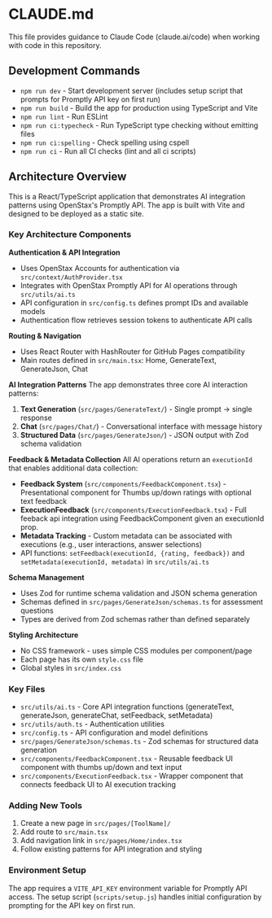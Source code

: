 # CLAUDE.md

This file provides guidance to Claude Code (claude.ai/code) when working with code in this repository.

## Development Commands

- `npm run dev` - Start development server (includes setup script that prompts for Promptly API key on first run)
- `npm run build` - Build the app for production using TypeScript and Vite
- `npm run lint` - Run ESLint
- `npm run ci:typecheck` - Run TypeScript type checking without emitting files
- `npm run ci:spelling` - Check spelling using cspell
- `npm run ci` - Run all CI checks (lint and all ci scripts)

## Architecture Overview

This is a React/TypeScript application that demonstrates AI integration patterns using OpenStax's Promptly API. The app is built with Vite and designed to be deployed as a static site.

### Key Architecture Components

**Authentication & API Integration**
- Uses OpenStax Accounts for authentication via `src/context/AuthProvider.tsx`
- Integrates with OpenStax Promptly API for AI operations through `src/utils/ai.ts`
- API configuration in `src/config.ts` defines prompt IDs and available models
- Authentication flow retrieves session tokens to authenticate API calls

**Routing & Navigation**
- Uses React Router with HashRouter for GitHub Pages compatibility
- Main routes defined in `src/main.tsx`: Home, GenerateText, GenerateJson, Chat

**AI Integration Patterns**
The app demonstrates three core AI interaction patterns:

1. **Text Generation** (`src/pages/GenerateText/`) - Single prompt → single response
2. **Chat** (`src/pages/Chat/`) - Conversational interface with message history
3. **Structured Data** (`src/pages/GenerateJson/`) - JSON output with Zod schema validation

**Feedback & Metadata Collection**
All AI operations return an `executionId` that enables additional data collection:

- **Feedback System** (`src/components/FeedbackComponent.tsx`) - Presentational component for Thumbs up/down ratings with optional text feedback
- **ExecutionFeedback** (`src/components/ExecutionFeedback.tsx`) - Full feeback api integration using FeedbackComponent given an executionId prop.
- **Metadata Tracking** - Custom metadata can be associated with executions (e.g., user interactions, answer selections)
- API functions: `setFeedback(executionId, {rating, feedback})` and `setMetadata(executionId, metadata)` in `src/utils/ai.ts`

**Schema Management**
- Uses Zod for runtime schema validation and JSON schema generation
- Schemas defined in `src/pages/GenerateJson/schemas.ts` for assessment questions
- Types are derived from Zod schemas rather than defined separately

**Styling Architecture**
- No CSS framework - uses simple CSS modules per component/page
- Each page has its own `style.css` file
- Global styles in `src/index.css`

### Key Files

- `src/utils/ai.ts` - Core API integration functions (generateText, generateJson, generateChat, setFeedback, setMetadata)
- `src/utils/auth.ts` - Authentication utilities
- `src/config.ts` - API configuration and model definitions
- `src/pages/GenerateJson/schemas.ts` - Zod schemas for structured data generation
- `src/components/FeedbackComponent.tsx` - Reusable feedback UI component with thumbs up/down and text input
- `src/components/ExecutionFeedback.tsx` - Wrapper component that connects feedback UI to AI execution tracking

### Adding New Tools

1. Create a new page in `src/pages/[ToolName]/`
2. Add route to `src/main.tsx`
3. Add navigation link in `src/pages/Home/index.tsx`
4. Follow existing patterns for API integration and styling

### Environment Setup

The app requires a `VITE_API_KEY` environment variable for Promptly API access. The setup script (`scripts/setup.js`) handles initial configuration by prompting for the API key on first run.
